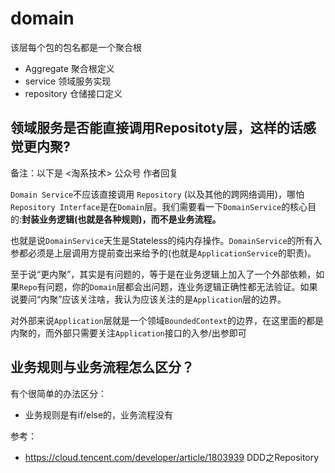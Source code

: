 # domain

该层每个包的包名都是一个聚合根
- Aggregate 聚合根定义
- service 领域服务实现
- repository  仓储接口定义
 <!-- VO 值对象定义 -->



## 领域服务是否能直接调用Repositoty层，这样的话感觉更内聚?
备注：以下是 <淘系技术> 公众号 作者回复

`Domain Service`不应该直接调用 `Repository` (以及其他的跨网络调用)，哪怕`Repository Interface`是在`Domain`层。我们需要看一下`DomainService`的核心目的:**封装业务逻辑(也就是各种规则)，而不是业务流程。**

也就是说`DomainService`天生是Stateless的纯内存操作。`DomainService`的所有入参都必须是上层调用方提前查出来给予的(也就是`ApplicationService`的职责)。

至于说“更内聚”，其实是有问题的，等于是在业务逻辑上加入了一个外部依赖，如果`Repo`有问题，你的`Domain`层都会出问题，连业务逻辑正确性都无法验证。如果说要问“内聚”应该关注啥，我认为应该关注的是`Application`层的边界。

对外部来说`Application`层就是一个领域`BoundedContext`的边界，在这里面的都是内聚的，而外部只需要关注`Application`接口的入参/出参即可
## 业务规则与业务流程怎么区分？

有个很简单的办法区分： 
- 业务规则是有if/else的，业务流程没有
  

参考：
- https://cloud.tencent.com/developer/article/1803939 DDD之Repository